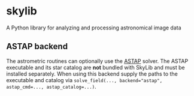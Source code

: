 # skylib
A Python library for analyzing and processing astronomical image data

## ASTAP backend

The astrometric routines can optionally use the [ASTAP](https://www.hnsky.org/astap.htm)
solver. The ASTAP executable and its star catalog are **not** bundled with
SkyLib and must be installed separately. When using this backend supply the
paths to the executable and catalog via ``solve_field(..., backend="astap",
astap_cmd=..., astap_catalog=...)``.
